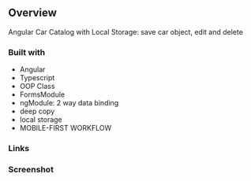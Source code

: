## Overview
Angular Car Catalog with Local Storage: save car object, edit and delete

### Built with

- Angular
- Typescript
- OOP Class
- FormsModule
- ngModule: 2 way data binding
- deep copy
- local storage
- MOBILE-FIRST WORKFLOW

### Links

### Screenshot